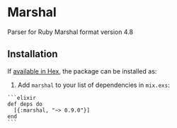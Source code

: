 # Marshal

Parser for Ruby Marshal format version 4.8

## Installation

If [available in Hex](https://hex.pm/docs/publish), the package can be installed as:

  1. Add `marshal` to your list of dependencies in `mix.exs`:

    ```elixir
    def deps do
      [{:marshal, "~> 0.9.0"}]
    end
    ```

